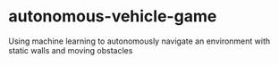 # autonomous-vehicle-game
 Using machine learning to autonomously navigate an environment with static walls and moving obstacles
